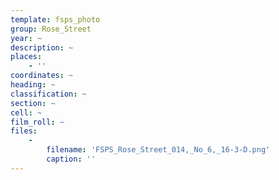 ```yaml
---
template: fsps_photo
group: Rose_Street
year: ~
description: ~
places:
    - ''
coordinates: ~
heading: ~
classification: ~
section: ~
cell: ~
film_roll: ~
files:
    -
        filename: 'FSPS_Rose_Street_014,_No_6,_16-3-D.png'
        caption: ''
---
```

